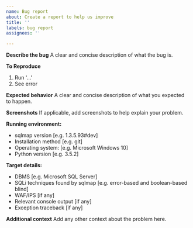 ```yaml
---
name: Bug report
about: Create a report to help us improve
title: ''
labels: bug report
assignees: ''

---
```


**Describe the bug**
A clear and concise description of what the bug is.

**To Reproduce**

1. Run '...'
2. See error

**Expected behavior**
A clear and concise description of what you expected to happen.

**Screenshots**
If applicable, add screenshots to help explain your problem.

**Running environment:**

- sqlmap version [e.g. 1.3.5.93#dev]
- Installation method [e.g. git]
- Operating system: [e.g. Microsoft Windows 10]
- Python version [e.g. 3.5.2]

**Target details:**

- DBMS [e.g. Microsoft SQL Server]
- SQLi techniques found by sqlmap [e.g. error-based and boolean-based blind]
- WAF/IPS [if any]
- Relevant console output [if any]
- Exception traceback [if any]

**Additional context**
Add any other context about the problem here.

